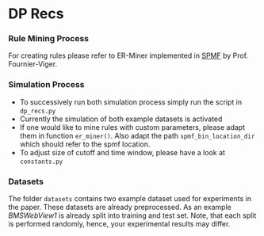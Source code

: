 # DP Recs

### Rule Mining Process
For creating rules please refer to ER-Miner implemented in [SPMF](https://www.philippe-fournier-viger.com/spmf/ERMiner.php) by Prof. Fournier-Viger.

### Simulation Process
- To successively run both simulation process simply run the script in `dp_recs.py`
- Currently the simulation of both example datasets is activated
- If one would like to mine rules with custom parameters, please adapt them in function `er_miner()`. Also adapt the path `spmf_bin_location_dir` which should refer to the spmf location.
- To adjust size of cutoff and time window, please have a look at `constants.py`

### Datasets
The folder `datasets` contains two example dataset used for experiments in the paper. These datasets are already preprocessed. As an example *BMSWebView1* is already split into training and test set. Note, that each split is performed randomly, hence, your experimental results may differ.